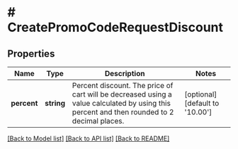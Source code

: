# # CreatePromoCodeRequestDiscount

## Properties

Name | Type | Description | Notes
------------ | ------------- | ------------- | -------------
**percent** | **string** | Percent discount. The price of cart will be decreased using a value calculated by using this percent and then rounded to 2 decimal places. | [optional] [default to '10.00']

[[Back to Model list]](../../README.md#models) [[Back to API list]](../../README.md#endpoints) [[Back to README]](../../README.md)
